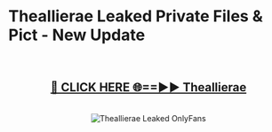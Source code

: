 # Theallierae Leaked Private Files & Pict - New Update
<br>
<div align="center">
<h2><a href="https://mediafilles.blogspot.com/?title=Theallierae" rel="nofollow">🔴 CLICK HERE 🌐==►► Theallierae</a></h2>
<br>
<a href="https://mediafilles.blogspot.com/?title=Theallierae" rel="nofollow" data-target="animated-image.originalLink"><img src="https://i.ibb.co.com/WyWwxjT/player-gif2.gif" alt="Theallierae Leaked OnlyFans" style="max-width: 100%; display: inline-block;" data-target="animated-image.originalImage"></a>
</div>
<br>